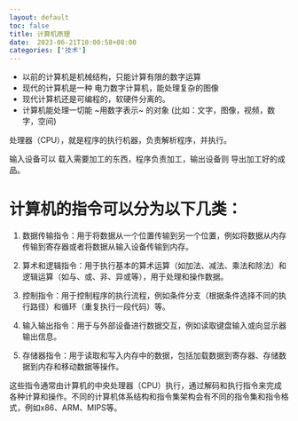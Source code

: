 ```yaml
---
layout: default
toc: false
title: 计算机原理
date:  2023-06-21T10:00:58+08:00
categories: ['技术']
---
```


- 以前的计算机是机械结构，只能计算有限的数字运算
- 现代的计算机是一种 电力数字计算机，能处理复杂的图像
- 现代计算机还是可编程的，软硬件分离的。
- 计算机能处理一切能 ~用数字表示~ 的对象 (比如：文字，图像，视频，数字，空间)



处理器（CPU），就是程序的执行机器，负责解析程序，并执行。

输入设备可以 载入需要加工的东西，程序负责加工，输出设备则 导出加工好的成品。

# 计算机的指令可以分为以下几类：

1. 数据传输指令：用于将数据从一个位置传输到另一个位置，例如将数据从内存传输到寄存器或者将数据从输入设备传输到内存。

2. 算术和逻辑指令：用于执行基本的算术运算（如加法、减法、乘法和除法）和逻辑运算（如与、或、非、异或等），用于处理和操作数据。

3. 控制指令：用于控制程序的执行流程，例如条件分支（根据条件选择不同的执行路径）和循环（重复执行一段代码）等。

4. 输入输出指令：用于与外部设备进行数据交互，例如读取键盘输入或向显示器输出信息。

5. 存储器指令：用于读取和写入内存中的数据，包括加载数据到寄存器、存储数据到内存和移动数据等操作。

这些指令通常由计算机的中央处理器（CPU）执行，通过解码和执行指令来完成各种计算和操作。不同的计算机体系结构和指令集架构会有不同的指令集和指令格式，例如x86、ARM、MIPS等。
